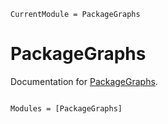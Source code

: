 ```@meta
CurrentModule = PackageGraphs
```

# PackageGraphs

Documentation for [PackageGraphs](https://github.com/LilithHafner/PackageGraphs.jl).

```@index
```

```@autodocs
Modules = [PackageGraphs]
```

